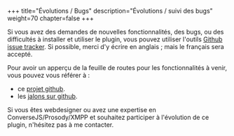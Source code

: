 +++
title="Évolutions / Bugs"
description="Évolutions / suivi des bugs"
weight=70
chapter=false
+++

Si vous avez des demandes de nouvelles fonctionnalités, des bugs, ou des difficultés à installer et utiliser le plugin, vous pouvez utiliser l'outils [Github issue tracker](https://github.com/JohnXLivingston/peertube-plugin-livechat/issues). Si possible, merci d'y écrire en anglais ; mais le français sera accepté.

Pour avoir un apperçu de la feuille de routes pour les fonctionnalités à venir, vous pouvez vous référer à :

- ce [projet github](https://github.com/users/JohnXLivingston/projects/1).
- les [jalons sur github](https://github.com/JohnXLivingston/peertube-plugin-livechat/milestones).

Si vous êtes webdesigner ou avez une expertise en ConverseJS/Prosody/XMPP et souhaitez participer à l'évolution de ce plugin, n'hésitez pas à me contacter.
